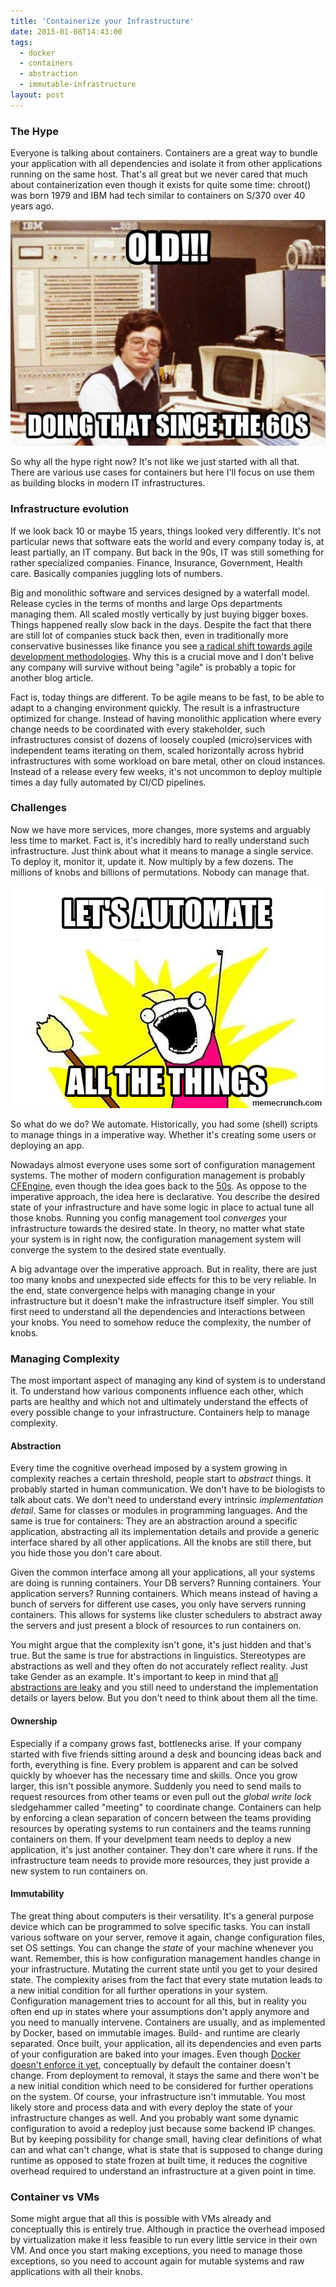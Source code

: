```yaml
---
title: 'Containerize your Infrastructure'
date: 2015-01-08T14:43:00
tags:
  - docker
  - containers
  - abstraction
  - immutable-infrastructure
layout: post
---
```

### The Hype
Everyone is talking about containers.
Containers are a great way to bundle your application with all dependencies and isolate it from other applications running on the same host.
That's all great but we never cared that much about containerization even though it exists for quite some time: chroot() was born 1979 and IBM had tech similar to containers on S/370 over 40 years ago.

![Grumpy Ops](mainframe.jpg)


So why all the hype right now? It's not like we just started with all that.
There are various use cases for containers but here I'll focus on use them as building blocks in modern IT infrastructures.

### Infrastructure evolution
If we look back 10 or maybe 15 years, things looked very differently.
It's not particular news that software eats the world and every company today is, at least partially, an IT company. But back in the 90s, IT was still something for rather specialized companies. Finance, Insurance, Government, Health care. Basically companies juggling lots of numbers.

Big and monolithic software and services designed by a waterfall model. Release cycles in the terms of months and large Ops departments managing them. All scaled mostly vertically by just buying bigger boxes.
Things happened really slow back in the days. Despite the fact that there are still lot of companies stuck back then, even in traditionally more conservative businesses like finance you see [a radical shift towards agile development methodologies](https://www.youtube.com/watch?v=6FPXbQ2WpAM). Why this is a crucial move and I don't belive any company will survive without being "agile" is probably a topic for another blog article.

Fact is, today things are different. To be agile means to be fast, to be able to adapt to a changing environment quickly. The result is a infrastructure optimized for change. Instead of having monolithic application where every change needs to be coordinated with every stakeholder, such infrastructures consist of dozens of loosely coupled (micro)services with independent teams iterating on them, scaled horizontally across hybrid infrastructures with some workload on bare metal, other on cloud instances.
Instead of a release every few weeks, it's not uncommon to deploy multiple times a day fully automated by CI/CD pipelines.

### Challenges
Now we have more services, more changes, more systems and arguably less time to market. Fact is, it's incredibly hard to really understand such infrastructure. Just think about what it means to manage a single service. To deploy it, monitor it, update it.  Now multiply by a few dozens. The millions of knobs and billions of permutations. Nobody can manage that.

![Automate all the things](automate.png)

So what do we do? We automate.
Historically, you had some (shell) scripts to manage things in a imperative way. Whether it's creating some users or deploying an app.

Nowadays almost everyone uses some sort of configuration management systems. The mother of modern configuration management is probably [CFEngine](http://en.wikipedia.org/wiki/CFEngine), even though the idea goes back to the [50s](http://en.wikipedia.org/wiki/Configuration_management#History).
As oppose to the imperative approach, the idea here is declarative. You describe the desired state of your infrastructure and have some logic in place to actual tune all those knobs. Running you config management tool *converges* your infrastructure towards the desired state. In theory, no matter what state your system is in right now, the configuration management system will converge the system to the desired state eventually.

A big advantage over the imperative approach. But in reality, there are just too many knobs and unexpected side effects for this to be very reliable.
In the end, state convergence helps with managing change in your infrastructure but it doesn't make the infrastructure itself simpler. You still first need to understand all the dependencies and interactions between your knobs. You need to somehow reduce the complexity, the number of knobs.

### Managing Complexity
The most important aspect of managing any kind of system is to understand it. To understand how various components influence each other, which parts are healthy and which not and ultimately understand the effects of every possible change to your infrastructure.
Containers help to manage complexity.

#### Abstraction
Every time the cognitive overhead imposed by a system growing in complexity reaches a certain threshold, people start to *abstract* things.
It probably started in human communication. We don't have to be biologists to talk about cats. We don't need to understand every intrinsic *implementation detail*. Same for classes or modules in programming languages. And the same is true for containers: They are an abstraction around a specific application, abstracting all its implementation details and provide a generic interface shared by all other applications. All the knobs are still there, but you hide those you don't care about.

Given the common interface among all your applications, all your systems are doing is running containers. Your DB servers? Running containers. Your application servers? Running containers. Which means instead of having a bunch of servers for different use cases, you only have servers running containers. This allows for systems like cluster schedulers to abstract away the servers and just present a block of resources to run containers on.

You might argue that the complexity isn't gone, it's just hidden and that's true. But the same is true for abstractions in linguistics. Stereotypes are abstractions as well and they often do not accurately reflect reality. Just take Gender as an example. It's important to keep in mind that [all abstractions are leaky](http://www.joelonsoftware.com/articles/LeakyAbstractions.html) and you still need to understand the implementation details or layers below. But you don't need to think about them all the time.

#### Ownership
Especially if a company grows fast, bottlenecks arise. If your company started with five friends sitting around a desk and bouncing ideas back and forth, everything is fine. Every problem is apparent and can be solved quickly by whoever has the necessary time and skills.
Once you grow larger, this isn't possible anymore. Suddenly you need to send mails to request resources from other teams or even pull out the *global write lock* sledgehammer called "meeting" to coordinate change.
Containers can help by enforcing a clean separation of concern between the teams providing resources by operating systems to run containers and the teams running containers on them. If your develpment team needs to deploy a new application, it's just another container. They don't care where it runs. If the infrastructure team needs to provide more resources, they just provide a new system to run containers on.

#### Immutability 
The great thing about computers is their versatility. It's a general purpose device which can be programmed to solve specific tasks. You can install various software on your server, remove it again, change configuration files, set OS settings. You can change the *state* of your machine whenever you want. Remember, this is how configuration management handles change in your infrastructure. Mutating the current state until you get to your desired state. The complexity arises from the fact that every state mutation leads to a new initial condition for all further operations in your system. Configuration management tries to account for all this, but in reality you often end up in states where your assumptions don't apply anymore and you need to manually intervene.
Containers are usually, and as implemented by Docker, based on immutable images. Build- and runtime are clearly separated. Once built, your application, all its dependencies and even parts of your configuration are baked into your images. Even though [Docker doesn't enforce it yet](https://github.com/docker/docker/issues/7923), conceptually by default the container doesn't change. From deployment to removal, it stays the same and there won't be a new initial condition which need to be considered for further operations on the system.
Of course, your infrastructure isn't immutable. You most likely store and process data and with every deploy the state of your infrastructure changes as well. And you probably want some dynamic configuration to avoid a redeploy just because some backend IP changes. But by keeping possibility for change small, having clear definitions of what can and what can't change, what is state that is supposed to change during runtime as opposed to state frozen at built time, it reduces the cognitive overhead required to understand an infrastructure at a given point in time.

### Container vs VMs
Some might argue that all this is possible with VMs already and conceptually this is entirely true. Although in practice the overhead imposed by virtualization make it less feasible to run every little service in their own VM. And once you start making exceptions, you need to manage those exceptions, so you need to account again for mutable systems and raw applications with all their knobs.
